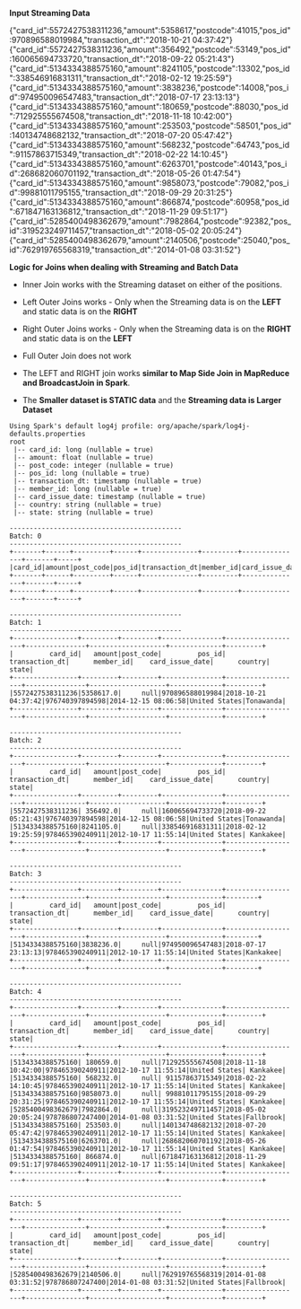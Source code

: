 **Input Streaming Data**

{"card_id":5572427538311236,"amount":5358617,"postcode":41015,"pos_id":970896588019984,"transaction_dt":"2018-10-21 04:37:42"}
{"card_id":5572427538311236,"amount":356492,"postcode":53149,"pos_id":160065694733720,"transaction_dt":"2018-09-22 05:21:43"}
{"card_id":5134334388575160,"amount":8241105,"postcode":13302,"pos_id":338546916831311,"transaction_dt":"2018-02-12 19:25:59"}
{"card_id":5134334388575160,"amount":3838236,"postcode":14008,"pos_id":974950096547483,"transaction_dt":"2018-07-17 23:13:13"}
{"card_id":5134334388575160,"amount":180659,"postcode":88030,"pos_id":712925555674508,"transaction_dt":"2018-11-18 10:42:00"}
{"card_id":5134334388575160,"amount":253503,"postcode":58501,"pos_id":140134748682132,"transaction_dt":"2018-07-20 05:47:42"}
{"card_id":5134334388575160,"amount":568232,"postcode":64743,"pos_id":91157863715349,"transaction_dt":"2018-02-22 14:10:45"}
{"card_id":5134334388575160,"amount":6263701,"postcode":40143,"pos_id":268682060701192,"transaction_dt":"2018-05-26 01:47:54"}
{"card_id":5134334388575160,"amount":9858073,"postcode":79082,"pos_id":99881011795155,"transaction_dt":"2018-09-29 20:31:25"}
{"card_id":5134334388575160,"amount":866874,"postcode":60958,"pos_id":671847163136812,"transaction_dt":"2018-11-29 09:51:17"}
{"card_id":5285400498362679,"amount":7982864,"postcode":92382,"pos_id":319523249711457,"transaction_dt":"2018-05-02 20:05:24"}
{"card_id":5285400498362679,"amount":2140506,"postcode":25040,"pos_id":762919765568319,"transaction_dt":"2014-01-08 03:31:52"}

**Logic for Joins when dealing with Streaming and Batch Data**

- Inner Join works with the Streaming dataset on either of the positions.
- Left Outer Joins works - Only when the Streaming data is on the **LEFT** and static data is on the **RIGHT**
- Right Outer Joins works - Only when the Streaming data is on the **RIGHT** and static data is on the **LEFT**
- Full Outer Join does not work

- The LEFT and RIGHT join works **similar to Map Side Join in MapReduce and BroadcastJoin in Spark**. 
- The **Smaller dataset is STATIC data** and the **Streaming data is Larger Dataset**





```
Using Spark's default log4j profile: org/apache/spark/log4j-defaults.properties
root
 |-- card_id: long (nullable = true)
 |-- amount: float (nullable = true)
 |-- post_code: integer (nullable = true)
 |-- pos_id: long (nullable = true)
 |-- transaction_dt: timestamp (nullable = true)
 |-- member_id: long (nullable = true)
 |-- card_issue_date: timestamp (nullable = true)
 |-- country: string (nullable = true)
 |-- state: string (nullable = true)

-------------------------------------------
Batch: 0
-------------------------------------------
+-------+------+---------+------+--------------+---------+---------------+-------+-----+
|card_id|amount|post_code|pos_id|transaction_dt|member_id|card_issue_date|country|state|
+-------+------+---------+------+--------------+---------+---------------+-------+-----+
+-------+------+---------+------+--------------+---------+---------------+-------+-----+

-------------------------------------------
Batch: 1
-------------------------------------------
+----------------+---------+---------+---------------+-------------------+---------------+-------------------+-------------+---------+
|         card_id|   amount|post_code|         pos_id|     transaction_dt|      member_id|    card_issue_date|      country|    state|
+----------------+---------+---------+---------------+-------------------+---------------+-------------------+-------------+---------+
|5572427538311236|5358617.0|     null|970896588019984|2018-10-21 04:37:42|976740397894598|2014-12-15 08:06:58|United States|Tonawanda|
+----------------+---------+---------+---------------+-------------------+---------------+-------------------+-------------+---------+

-------------------------------------------
Batch: 2
-------------------------------------------
+----------------+---------+---------+---------------+-------------------+---------------+-------------------+-------------+---------+
|         card_id|   amount|post_code|         pos_id|     transaction_dt|      member_id|    card_issue_date|      country|    state|
+----------------+---------+---------+---------------+-------------------+---------------+-------------------+-------------+---------+
|5572427538311236| 356492.0|     null|160065694733720|2018-09-22 05:21:43|976740397894598|2014-12-15 08:06:58|United States|Tonawanda|
|5134334388575160|8241105.0|     null|338546916831311|2018-02-12 19:25:59|978465390240911|2012-10-17 11:55:14|United States| Kankakee|
+----------------+---------+---------+---------------+-------------------+---------------+-------------------+-------------+---------+

-------------------------------------------
Batch: 3
-------------------------------------------
+----------------+---------+---------+---------------+-------------------+---------------+-------------------+-------------+--------+
|         card_id|   amount|post_code|         pos_id|     transaction_dt|      member_id|    card_issue_date|      country|   state|
+----------------+---------+---------+---------------+-------------------+---------------+-------------------+-------------+--------+
|5134334388575160|3838236.0|     null|974950096547483|2018-07-17 23:13:13|978465390240911|2012-10-17 11:55:14|United States|Kankakee|
+----------------+---------+---------+---------------+-------------------+---------------+-------------------+-------------+--------+

-------------------------------------------
Batch: 4
-------------------------------------------
+----------------+---------+---------+---------------+-------------------+---------------+-------------------+-------------+---------+
|         card_id|   amount|post_code|         pos_id|     transaction_dt|      member_id|    card_issue_date|      country|    state|
+----------------+---------+---------+---------------+-------------------+---------------+-------------------+-------------+---------+
|5134334388575160| 180659.0|     null|712925555674508|2018-11-18 10:42:00|978465390240911|2012-10-17 11:55:14|United States| Kankakee|
|5134334388575160| 568232.0|     null| 91157863715349|2018-02-22 14:10:45|978465390240911|2012-10-17 11:55:14|United States| Kankakee|
|5134334388575160|9858073.0|     null| 99881011795155|2018-09-29 20:31:25|978465390240911|2012-10-17 11:55:14|United States| Kankakee|
|5285400498362679|7982864.0|     null|319523249711457|2018-05-02 20:05:24|978786807247400|2014-01-08 03:31:52|United States|Fallbrook|
|5134334388575160| 253503.0|     null|140134748682132|2018-07-20 05:47:42|978465390240911|2012-10-17 11:55:14|United States| Kankakee|
|5134334388575160|6263701.0|     null|268682060701192|2018-05-26 01:47:54|978465390240911|2012-10-17 11:55:14|United States| Kankakee|
|5134334388575160| 866874.0|     null|671847163136812|2018-11-29 09:51:17|978465390240911|2012-10-17 11:55:14|United States| Kankakee|
+----------------+---------+---------+---------------+-------------------+---------------+-------------------+-------------+---------+

-------------------------------------------
Batch: 5
-------------------------------------------
+----------------+---------+---------+---------------+-------------------+---------------+-------------------+-------------+---------+
|         card_id|   amount|post_code|         pos_id|     transaction_dt|      member_id|    card_issue_date|      country|    state|
+----------------+---------+---------+---------------+-------------------+---------------+-------------------+-------------+---------+
|5285400498362679|2140506.0|     null|762919765568319|2014-01-08 03:31:52|978786807247400|2014-01-08 03:31:52|United States|Fallbrook|
+----------------+---------+---------+---------------+-------------------+---------------+-------------------+-------------+---------+
```






